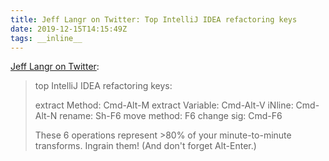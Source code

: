 ```yaml
---
title: Jeff Langr on Twitter: Top IntelliJ IDEA refactoring keys
date: 2019-12-15T14:15:49Z
tags: __inline__
---
```


[Jeff Langr on Twitter](https://twitter.com/jlangr/status/1204482861845250048):

> top IntelliJ IDEA refactoring keys:
>
> extract Method: Cmd-Alt-M
> extract Variable: Cmd-Alt-V
> iNline: Cmd-Alt-N
> rename: Sh-F6
> move method:  F6
> change sig: Cmd-F6
>
> These 6 operations represent >80% of your minute-to-minute transforms. Ingrain them! (And don't forget Alt-Enter.)

